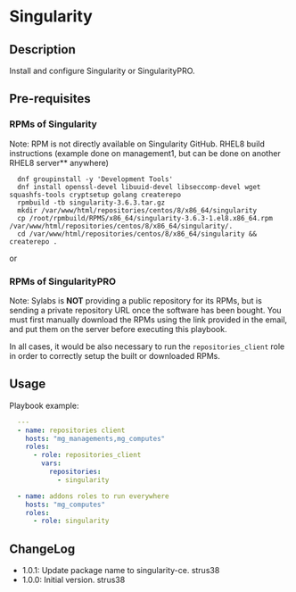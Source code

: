 # Singularity

## Description

Install and configure Singularity or SingularityPRO.

## Pre-requisites

### RPMs of Singularity

Note: RPM is not directly available on Singularity GitHub.
RHEL8 build instructions (example done on management1, but can be done on
another RHEL8 server** anywhere)

```
  dnf groupinstall -y 'Development Tools'
  dnf install openssl-devel libuuid-devel libseccomp-devel wget squashfs-tools cryptsetup golang createrepo
  rpmbuild -tb singularity-3.6.3.tar.gz
  mkdir /var/www/html/repositories/centos/8/x86_64/singularity
  cp /root/rpmbuild/RPMS/x86_64/singularity-3.6.3-1.el8.x86_64.rpm /var/www/html/repositories/centos/8/x86_64/singularity/.
  cd /var/www/html/repositories/centos/8/x86_64/singularity && createrepo .
```

or

### RPMs of SingularityPRO

Note: Sylabs is **NOT** providing a public repository for its RPMs, but is
sending a private repository URL once the software has been bought.
You must first manually download the RPMs using the link provided in the email,
and put them on the server before executing this playbook.

In all cases, it would be also necessary to run the `repositories_client` role
in order to correctly setup the built or downloaded RPMs.

## Usage

Playbook example:

```yaml
  ---
  - name: repositories client
    hosts: "mg_managements,mg_computes"
    roles:
      - role: repositories_client
        vars:
          repositories:
            - singularity

  - name: addons roles to run everywhere
    hosts: "mg_computes"
    roles:
      - role: singularity
```

## ChangeLog

* 1.0.1: Update package name to singularity-ce. strus38
* 1.0.0: Initial version. strus38
